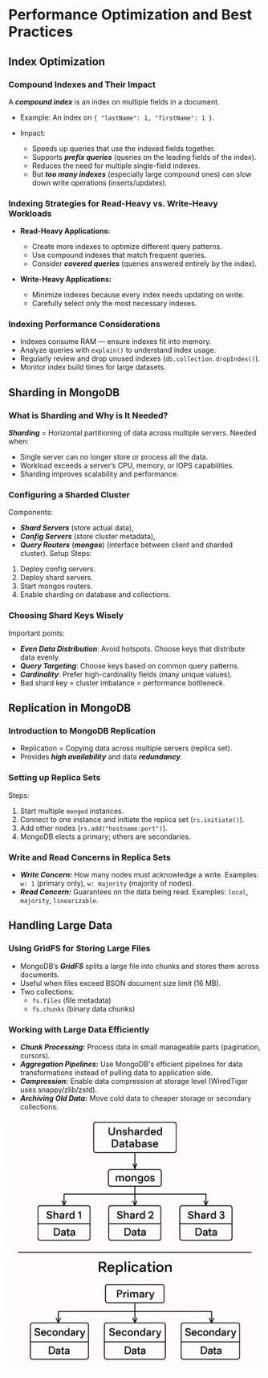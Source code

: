 # Performance Optimization and Best Practices

## Index Optimization

### Compound Indexes and Their Impact

A ***compound index*** is an index on multiple fields in a document.

- Example: An index on `{ "lastName": 1, "firstName": 1 }`.

- Impact:
  - Speeds up queries that use the indexed fields together.
  - Supports ***prefix queries*** (queries on the leading fields of the index).
  - Reduces the need for multiple single-field indexes.
  - But ***too many indexes*** (especially large compound ones) can slow down write operations (inserts/updates).

### Indexing Strategies for Read-Heavy vs. Write-Heavy Workloads

- **Read-Heavy Applications:**
  - Create more indexes to optimize different query patterns.
  - Use compound indexes that match frequent queries.
  - Consider ***covered queries*** (queries answered entirely by the index).

- **Write-Heavy Applications:**
  - Minimize indexes because every index needs updating on write.
  - Carefully select only the most necessary indexes.

### Indexing Performance Considerations

- Indexes consume RAM — ensure indexes fit into memory.
- Analyze queries with `explain()` to understand index usage.
- Regularly review and drop unused indexes (`db.collection.dropIndex()`).
- Monitor index build times for large datasets.

## Sharding in MongoDB

### What is Sharding and Why is It Needed?

***Sharding*** = Horizontal partitioning of data across multiple servers.
Needed when:

- Single server can no longer store or process all the data.
- Workload exceeds a server’s CPU, memory, or IOPS capabilities.
- Sharding improves scalability and performance.

### Configuring a Sharded Cluster

Components:

- ***Shard Servers*** (store actual data),
- ***Config Servers*** (store cluster metadata),
- ***Query Routers*** (***mongos***) (interface between client and sharded cluster).
Setup Steps:

1. Deploy config servers.
2. Deploy shard servers.
3. Start mongos routers.
4. Enable sharding on database and collections.

### Choosing Shard Keys Wisely

Important points:

- ***Even Data Distribution***: Avoid hotspots. Choose keys that distribute data evenly.
- ***Query Targeting***: Choose keys based on common query patterns.
- ***Cardinality***: Prefer high-cardinality fields (many unique values).
- Bad shard key = cluster imbalance = performance bottleneck.

## Replication in MongoDB

### Introduction to MongoDB Replication

- Replication = Copying data across multiple servers (replica set).
- Provides ***high availability*** and data ***redundancy***.

### Setting up Replica Sets

Steps:

1. Start multiple `mongod` instances.
2. Connect to one instance and initiate the replica set (`rs.initiate()`).
3. Add other nodes (`rs.add("hostname:port")`).
4. MongoDB elects a primary; others are secondaries.

### Write and Read Concerns in Replica Sets

- ***Write Concern:*** How many nodes must acknowledge a write.
Examples: `w: 1` (primary only), `w: majority` (majority of nodes).
- ***Read Concern:*** Guarantees on the data being read.
Examples: `local`, `majority`, `linearizable`.

## Handling Large Data

### Using GridFS for Storing Large Files

- MongoDB’s ***GridFS*** splits a large file into chunks and stores them across documents.
- Useful when files exceed BSON document size limit (16 MB).
- Two collections:
  - `fs.files` (file metadata)
  - `fs.chunks` (binary data chunks)

### Working with Large Data Efficiently

- ***Chunk Processing:*** Process data in small manageable parts (pagination, cursors).
- ***Aggregation Pipelines:*** Use MongoDB's efficient pipelines for data transformations instead of pulling data to application side.
- ***Compression:*** Enable data compression at storage level (WiredTiger uses snappy/zlib/zstd).
- ***Archiving Old Data:*** Move cold data to cheaper storage or secondary collections.

![alt text](image-2.png)
